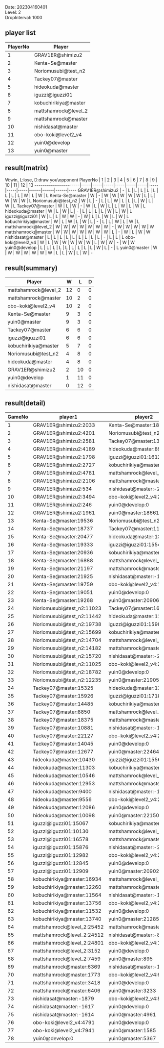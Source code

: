 Date: 202304160401  
Level: 2  
DropInterval: 1000  
## player list
PlayerNo  |  Player
----------|----------------------
1         |  GRAV1ER@shimizu2
2         |  Kenta-Se@master
3         |  Noriomusubi@test_n2
4         |  Tackey07@master
5         |  hideokuda@master
6         |  iguzzi@iguzzi01
7         |  kobuchirikiya@master
8         |  mattshamrock@level_2
9         |  mattshamrock@master
10        |  nishidasat@master
11        |  obo-koki@level2_v4
12        |  yuin0@develop
13        |  yuin0@master
## result(matrix)
W:win, L:lose, D:draw
you\opponent PlayerNo  |  1  |  2  |  3  |  4  |  5  |  6  |  7  |  8  |  9  |  10  |  11  |  12  |  13
-----------------------|-----|-----|-----|-----|-----|-----|-----|-----|-----|------|------|------|----
GRAV1ER@shimizu2       |  -  |  L  |  L  |  L  |  L  |  L  |  L  |  L  |  L  |  W   |  L   |  W   |  L
Kenta-Se@master        |  W  |  -  |  W  |  W  |  W  |  W  |  W  |  L  |  L  |  W   |  W   |  W   |  L
Noriomusubi@test_n2    |  W  |  L  |  -  |  L  |  L  |  W  |  L  |  L  |  L  |  W   |  L   |  W   |  L
Tackey07@master        |  W  |  L  |  W  |  -  |  W  |  L  |  W  |  L  |  L  |  W   |  L   |  W   |  L
hideokuda@master       |  W  |  L  |  W  |  L  |  -  |  L  |  L  |  L  |  L  |  W   |  L   |  W   |  L
iguzzi@iguzzi01        |  W  |  L  |  L  |  W  |  W  |  -  |  W  |  L  |  L  |  W   |  L   |  W   |  L
kobuchirikiya@master   |  W  |  L  |  W  |  L  |  W  |  L  |  -  |  L  |  L  |  W   |  L   |  W   |  L
mattshamrock@level_2   |  W  |  W  |  W  |  W  |  W  |  W  |  W  |  -  |  W  |  W   |  W   |  W   |  W
mattshamrock@master    |  W  |  W  |  W  |  W  |  W  |  W  |  W  |  L  |  -  |  W   |  L   |  W   |  W
nishidasat@master      |  L  |  L  |  L  |  L  |  L  |  L  |  L  |  L  |  L  |  -   |  L   |  L   |  L
obo-koki@level2_v4     |  W  |  L  |  W  |  W  |  W  |  W  |  W  |  L  |  W  |  W   |  -   |  W   |  W
yuin0@develop          |  L  |  L  |  L  |  L  |  L  |  L  |  L  |  L  |  L  |  W   |  L   |  -   |  L
yuin0@master           |  W  |  W  |  W  |  W  |  W  |  W  |  W  |  L  |  L  |  W   |  L   |  W   |  -
## result(summary)
Player                |  W   |  L   |  D
----------------------|------|------|---
mattshamrock@level_2  |  12  |  0   |  0
mattshamrock@master   |  10  |  2   |  0
obo-koki@level2_v4    |  10  |  2   |  0
Kenta-Se@master       |  9   |  3   |  0
yuin0@master          |  9   |  3   |  0
Tackey07@master       |  6   |  6   |  0
iguzzi@iguzzi01       |  6   |  6   |  0
kobuchirikiya@master  |  5   |  7   |  0
Noriomusubi@test_n2   |  4   |  8   |  0
hideokuda@master      |  4   |  8   |  0
GRAV1ER@shimizu2      |  2   |  10  |  0
yuin0@develop         |  1   |  11  |  0
nishidasat@master     |  0   |  12  |  0
## result(detail)
GameNo  |  player1                     |  player2
--------|------------------------------|----------------------------
1       |  GRAV1ER@shimizu2:2033       |  Kenta-Se@master:18777
2       |  GRAV1ER@shimizu2:4201       |  Noriomusubi@test_n2:16900
3       |  GRAV1ER@shimizu2:2581       |  Tackey07@master:13128
4       |  GRAV1ER@shimizu2:4189       |  hideokuda@master:8929
5       |  GRAV1ER@shimizu2:1798       |  iguzzi@iguzzi01:16125
6       |  GRAV1ER@shimizu2:2727       |  kobuchirikiya@master:16012
7       |  GRAV1ER@shimizu2:4781       |  mattshamrock@level_2:25559
8       |  GRAV1ER@shimizu2:2106       |  mattshamrock@master:24136
9       |  GRAV1ER@shimizu2:534        |  nishidasat@master:-2026
10      |  GRAV1ER@shimizu2:3494       |  obo-koki@level2_v4:21516
11      |  GRAV1ER@shimizu2:246        |  yuin0@develop:0
12      |  GRAV1ER@shimizu2:1961       |  yuin0@master:18661
13      |  Kenta-Se@master:19536       |  Noriomusubi@test_n2:9044
14      |  Kenta-Se@master:18737       |  Tackey07@master:11416
15      |  Kenta-Se@master:20477       |  hideokuda@master:13884
16      |  Kenta-Se@master:19333       |  iguzzi@iguzzi01:15541
17      |  Kenta-Se@master:20936       |  kobuchirikiya@master:15146
18      |  Kenta-Se@master:16888       |  mattshamrock@level_2:25058
19      |  Kenta-Se@master:21197       |  mattshamrock@master:23828
20      |  Kenta-Se@master:21925       |  nishidasat@master:-1493
21      |  Kenta-Se@master:19759       |  obo-koki@level2_v4:19242
22      |  Kenta-Se@master:19051       |  yuin0@develop:0
23      |  Kenta-Se@master:19268       |  yuin0@master:20906
24      |  Noriomusubi@test_n2:11023   |  Tackey07@master:16346
25      |  Noriomusubi@test_n2:11442   |  hideokuda@master:11970
26      |  Noriomusubi@test_n2:19738   |  iguzzi@iguzzi01:15985
27      |  Noriomusubi@test_n2:15699   |  kobuchirikiya@master:17631
28      |  Noriomusubi@test_n2:14704   |  mattshamrock@level_2:25351
29      |  Noriomusubi@test_n2:14182   |  mattshamrock@master:23772
30      |  Noriomusubi@test_n2:15720   |  nishidasat@master:-2012
31      |  Noriomusubi@test_n2:11025   |  obo-koki@level2_v4:23383
32      |  Noriomusubi@test_n2:18782   |  yuin0@develop:0
33      |  Noriomusubi@test_n2:12235   |  yuin0@master:21905
34      |  Tackey07@master:15325       |  hideokuda@master:11792
35      |  Tackey07@master:15926       |  iguzzi@iguzzi01:17180
36      |  Tackey07@master:14485       |  kobuchirikiya@master:11477
37      |  Tackey07@master:8850        |  mattshamrock@level_2:24924
38      |  Tackey07@master:18375       |  mattshamrock@master:25192
39      |  Tackey07@master:10881       |  nishidasat@master:-1550
40      |  Tackey07@master:22127       |  obo-koki@level2_v4:24536
41      |  Tackey07@master:14045       |  yuin0@develop:0
42      |  Tackey07@master:12677       |  yuin0@master:22464
43      |  hideokuda@master:10430      |  iguzzi@iguzzi01:15566
44      |  hideokuda@master:11303      |  kobuchirikiya@master:12553
45      |  hideokuda@master:10546      |  mattshamrock@level_2:25847
46      |  hideokuda@master:12953      |  mattshamrock@master:23971
47      |  hideokuda@master:9400       |  nishidasat@master:-1438
48      |  hideokuda@master:9556       |  obo-koki@level2_v4:22546
49      |  hideokuda@master:12086      |  yuin0@develop:0
50      |  hideokuda@master:10098      |  yuin0@master:22150
51      |  iguzzi@iguzzi01:15067       |  kobuchirikiya@master:13774
52      |  iguzzi@iguzzi01:10130       |  mattshamrock@level_2:25618
53      |  iguzzi@iguzzi01:16578       |  mattshamrock@master:23943
54      |  iguzzi@iguzzi01:15876       |  nishidasat@master:-2047
55      |  iguzzi@iguzzi01:12982       |  obo-koki@level2_v4:20278
56      |  iguzzi@iguzzi01:12845       |  yuin0@develop:0
57      |  iguzzi@iguzzi01:12909       |  yuin0@master:20902
58      |  kobuchirikiya@master:16934  |  mattshamrock@level_2:25578
59      |  kobuchirikiya@master:12260  |  mattshamrock@master:25306
60      |  kobuchirikiya@master:11564  |  nishidasat@master:-1518
61      |  kobuchirikiya@master:13756  |  obo-koki@level2_v4:22908
62      |  kobuchirikiya@master:11532  |  yuin0@develop:0
63      |  kobuchirikiya@master:13740  |  yuin0@master:21285
64      |  mattshamrock@level_2:25452  |  mattshamrock@master:24777
65      |  mattshamrock@level_2:24512  |  nishidasat@master:-890
66      |  mattshamrock@level_2:24801  |  obo-koki@level2_v4:11421
67      |  mattshamrock@level_2:3152   |  yuin0@develop:0
68      |  mattshamrock@level_2:7459   |  yuin0@master:895
69      |  mattshamrock@master:6369    |  nishidasat@master:-1556
70      |  mattshamrock@master:1773    |  obo-koki@level2_v4:6278
71      |  mattshamrock@master:3418    |  yuin0@develop:0
72      |  mattshamrock@master:6406    |  yuin0@master:3233
73      |  nishidasat@master:-1879     |  obo-koki@level2_v4:8594
74      |  nishidasat@master:-1617     |  yuin0@develop:0
75      |  nishidasat@master:-1614     |  yuin0@master:4961
76      |  obo-koki@level2_v4:4791     |  yuin0@develop:0
77      |  obo-koki@level2_v4:7941     |  yuin0@master:1585
78      |  yuin0@develop:0             |  yuin0@master:5367
